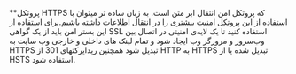 **پروتکل HTTPS که پروتکل امن انتقال ابر متن است. به زبان ساده تر میتوان با استفاده از این پروتکل امنیت بیشتری را در انتقال اطلاعات داشته باشیم.برای استفاده از این بستر امن باید از یک گواهی SSL استفاده کنید تا یک لایه‌ی امنیتی در اتصال بین وب‌سرور و مرورگر وب ایجاد شود و تمام لینک های داخلی و خارجی وب سایت به HTTPS تبدیل شود همچنین ریدایرکتهای 301 از HTTP به HTTPS تبدیل شده یا از HSTS استفاده شود.
